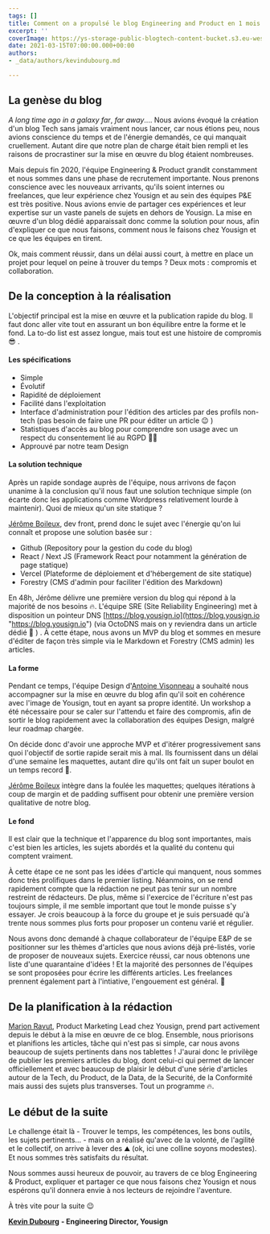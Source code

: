 ```yaml
---
tags: []
title: Comment on a propulsé le blog Engineering and Product en 1 mois
excerpt: ''
coverImage: https://ys-storage-public-blogtech-content-bucket.s3.eu-west-3.amazonaws.com/1-launch-blog.jpg
date: 2021-03-15T07:00:00.000+00:00
authors:
- _data/authors/kevindubourg.md

---
```

## La genèse du blog

_A long time ago in a galaxy far_, _far away_.... Nous avions évoqué la création d'un blog Tech sans jamais vraiment nous lancer, car nous étions peu, nous avions conscience du temps et de l'énergie demandés, ce qui manquait cruellement. Autant dire que notre plan de charge était bien rempli et les raisons de procrastiner sur la mise en œuvre du blog étaient nombreuses.

Mais depuis fin 2020, l'équipe Engineering & Product grandit constamment et nous sommes dans une phase de recrutement importante. Nous prenons conscience avec les nouveaux arrivants, qu'ils soient internes ou freelances, que leur expérience chez Yousign et au sein des équipes P&E est très positive. Nous avions envie de partager ces expériences et leur expertise sur un vaste panels de sujets en dehors de Yousign. La mise en œuvre d'un blog dédié apparaissait donc comme la solution pour nous, afin d'expliquer ce que nous faisons, comment nous le faisons chez Yousign et ce que les équipes en tirent.

Ok, mais comment réussir, dans un délai aussi court, à mettre en place un projet pour lequel on peine à trouver du temps ? Deux mots : compromis et collaboration.

## De la conception à la réalisation

L'objectif principal est la mise en œuvre et la publication rapide du blog. Il faut donc aller vite tout en assurant un bon équilibre entre la forme et le fond. La to-do list est assez longue, mais tout est une histoire de compromis 😎 .

#### **Les spécifications**

* Simple
* Évolutif
* Rapidité de déploiement
* Facilité dans l'exploitation
* Interface d'administration pour l'édition des articles par des profils non-tech (pas besoin de faire une PR pour éditer un article 😉 )
* Statistiques d'accès au blog pour comprendre son usage avec un respect du consentement lié au RGPD 👮‍♂️
* Approuvé par notre team Design

#### **La solution technique**

Après un rapide sondage auprès de l'équipe, nous arrivons de façon unanime à la conclusion qu'il nous faut une solution technique simple (on écarte donc les applications comme Wordpress relativement lourde à maintenir). Quoi de mieux qu'un site statique ?

[Jérôme Boileux](https://www.linkedin.com/in/jeromeboileux/?originalSubdomain=fr), dev front, prend donc le sujet avec l'énergie qu'on lui connaît et propose une solution basée sur :

* Github (Repository pour la gestion du code du blog)
* React / Next JS (Framework React pour notamment la génération de page statique)
* Vercel (Plateforme de déploiement et d'hébergement de site statique)
* Forestry (CMS d'admin pour faciliter l'édition des Markdown)

En 48h, Jérôme délivre une première version du blog qui répond à la majorité de nos besoins 🔥. L'équipe SRE (Site Reliability Engineering) met à disposition un pointeur DNS [https://blog.yousign.io](https://blog.yousign.io "https://blog.yousign.io") (via OctoDNS mais on y reviendra dans un article dédié 🤩 ) . À cette étape, nous avons un MVP du blog et sommes en mesure d'éditer de façon très simple via le Markdown et Forestry (CMS admin) les articles.

#### **La forme**

Pendant ce temps, l'équipe Design d'[Antoine Visonneau](https://www.linkedin.com/in/antoinevisonneau/?originalSubdomain=fr) a souhaité nous accompagner sur la mise en œuvre du blog afin qu'il soit en cohérence avec l'image de Yousign, tout en ayant sa propre identité. Un workshop a été nécessaire pour se caler sur l'attendu et faire des compromis, afin de sortir le blog rapidement avec la collaboration des équipes Design, malgré leur roadmap chargée.

On décide donc d'avoir une approche MVP et d'itérer progressivement sans quoi l'objectif de sortie rapide serait mis à mal. Ils fournissent dans un délai d'une semaine les maquettes, autant dire qu'ils ont fait un super boulot en un temps record 🚀.

[Jérôme Boileux](https://www.linkedin.com/in/jeromeboileux/?originalSubdomain=fr) intègre dans la foulée les maquettes; quelques itérations à coup de margin et de padding suffisent pour obtenir une première version qualitative de notre blog.

#### **Le fond**

Il est clair que la technique et l'apparence du blog sont importantes, mais c'est bien les articles, les sujets abordés et la qualité du contenu qui comptent vraiment.

À cette étape ce ne sont pas les idées d'article qui manquent, nous sommes donc très prolifiques dans le premier listing. Néanmoins, on se rend rapidement compte que la rédaction ne peut pas tenir sur un nombre restreint de rédacteurs. De plus, même si l'exercice de l'écriture n'est pas toujours simple, il me semble important que tout le monde puisse s'y essayer. Je crois beaucoup à la force du groupe et je suis persuadé qu'à trente nous sommes plus forts pour proposer un contenu varié et régulier.

Nous avons donc demandé à chaque collaborateur de l'équipe E&P de se positionner sur les thèmes d'articles que nous avions déjà pré-listés, vorie de proposer de nouveaux sujets. Exercice réussi, car nous obtenons une liste d'une quarantaine d'idées ! Et la majorité des personnes de l'équipes se sont proposées pour écrire les différents articles. Les freelances prennent également part à l'intiative, l'engouement est général. 🙌

## De la planification à la rédaction

[Marion Ravut](https://www.linkedin.com/in/marion-ravut/), Product Marketing Lead chez Yousign, prend part activement depuis le début à la mise en œuvre de ce blog. Ensemble, nous priorisons et planifions les articles, tâche qui n'est pas si simple, car nous avons beaucoup de sujets pertinents dans nos tablettes ! J'aurai donc le privilège de publier les premiers articles du blog, dont celui-ci qui permet de lancer officiellement et avec beaucoup de plaisir le début d'une série d'articles autour de la Tech, du Product, de la Data, de la Securité, de la Conformité mais aussi des sujets plus transverses. Tout un programme 🔥.

## Le début de la suite

Le challenge était là - Trouver le temps, les compétences, les bons outils, les sujets pertinents... - mais on a réalisé qu'avec de la volonté, de l'agilité et le collectif, on arrive à lever des ⛰️ (ok, ici une colline soyons modestes). Et nous sommes très satisfaits du résultat.

Nous sommes aussi heureux de pouvoir, au travers de ce blog Engineering & Product, expliquer et partager ce que nous faisons chez Yousign et nous espérons qu'il donnera envie à nos lecteurs de rejoindre l'aventure.

À très vite pour la suite 😉

[**Kevin Dubourg**](https://www.linkedin.com/in/kevin-dubourg-586351146/) **- Engineering Director, Yousign**